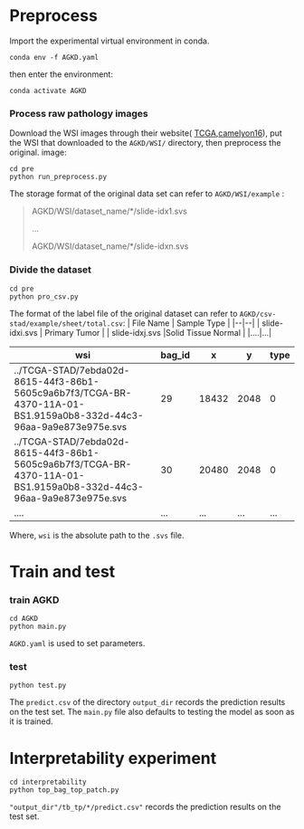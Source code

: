 # Preprocess

Import the experimental virtual environment in conda.
```
conda env -f AGKD.yaml
```
then enter the environment:
```
conda activate AGKD
```

### Process raw pathology images

Download the WSI images through their website( [TCGA](https://portal.gdc.cancer.gov/analysis_page?app=Projects),[camelyon16](https://camelyon17.grand-challenge.org/Data/)), put the WSI that downloaded to the `AGKD/WSI/` directory, then preprocess the original. image:
```
cd pre
python run_preprocess.py
```
The storage format of the original data set can refer to  `AGKD/WSI/example` : 
> AGKD/WSI/dataset_name/\*/slide-idx1.svs
> 
> ...
> 
> AGKD/WSI/dataset_name/\*/slide-idxn.svs


  
### Divide the dataset
```
cd pre
python pro_csv.py
```

The format of the label file of the original dataset can refer to `AGKD/csv-stad/example/sheet/total.csv`:
| File Name | Sample Type |
|--|--|
| slide-idxi.svs | Primary Tumor |
| slide-idxj.svs |Solid Tissue Normal  |
|....|...|

| wsi | bag_id | x | y | type |
|-----|--------|---|---|------|
| ../TCGA-STAD/7ebda02d-8615-44f3-86b1-5605c9a6b7f3/TCGA-BR-4370-11A-01-BS1.9159a0b8-332d-44c3-96aa-9a9e873e975e.svs | 29 | 18432 | 2048 | 0 |
| ../TCGA-STAD/7ebda02d-8615-44f3-86b1-5605c9a6b7f3/TCGA-BR-4370-11A-01-BS1.9159a0b8-332d-44c3-96aa-9a9e873e975e.svs | 30 | 20480 | 2048 | 0 |
| .... | ... | ... | ... | ... |

Where, `wsi` is the absolute path to the `.svs` file.


# Train and test

### train AGKD

```
cd AGKD
python main.py
```
`AGKD.yaml` is used to set parameters.

### test
```
python test.py
```
The `predict.csv` of the directory `output_dir` records the prediction results on the test set.
The `main.py` file also defaults to testing the model as soon as it is trained.

# Interpretability experiment

```
cd interpretability
python top_bag_top_patch.py
```
`"output_dir"/tb_tp/*/predict.csv"` records the prediction results on the test set.
